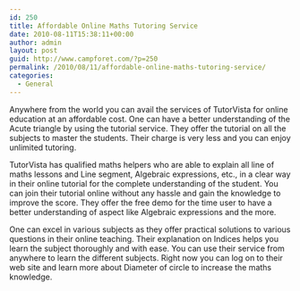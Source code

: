 ```yaml
---
id: 250
title: Affordable Online Maths Tutoring Service
date: 2010-08-11T15:38:11+00:00
author: admin
layout: post
guid: http://www.campforet.com/?p=250
permalink: /2010/08/11/affordable-online-maths-tutoring-service/
categories:
  - General
---
```

Anywhere from the world you can avail the services of TutorVista for online education at an affordable cost. One can have a better understanding of the Acute triangle by using the tutorial service. They offer the tutorial on all the subjects to master the students. Their charge is very less and you can enjoy unlimited tutoring.

TutorVista has qualified maths helpers who are able to explain all line of maths lessons and Line segment, Algebraic expressions, etc., in a clear way in their online tutorial for the complete understanding of the student. You can join their tutorial online without any hassle and gain the knowledge to improve the score. They offer the free demo for the time user to have a better understanding of aspect like Algebraic expressions and the more.

One can excel in various subjects as they offer practical solutions to various questions in their online teaching. Their explanation on Indices helps you learn the subject thoroughly and with ease. You can use their service from anywhere to learn the different subjects. Right now you can log on to their web site and learn more about Diameter of circle to increase the maths knowledge.